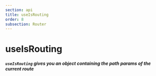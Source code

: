 ```yaml
---
section: api
title: useIsRouting
order: 8
subsection: Router
---
```


# useIsRouting

##### `useIsRouting` gives you an object containing the path params of the current route
